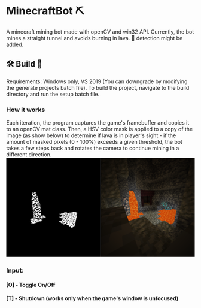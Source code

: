 # MinecraftBot ⛏️
A minecraft mining bot made with openCV and win32 API. Currently, the bot mines a straight tunnel and avoids burning in lava. 💎 detection might be added. 
## 🛠️ Build 🧰
Requirements: Windows only, VS 2019 (You can downgrade by modifying the generate projects batch file). 
To build the project, navigate to the build directory and run the setup batch file. 
### How it works
Each iteration, the program captures the game's framebuffer and copies it to an openCV mat class. Then, a HSV color mask is applied to a copy of the image (as show below) to determine if lava is in player's sight - if the amount of masked pixels (0 - 100%) exceeds a given threshold, the bot takes a few steps back and rotates the camera to continue mining in a different direction.
![MaskImage](https://github.com/CzekoladowyKocur/MinecraftBot/blob/master/showcase/Comparision.png)
### Input:
#### [O] - Toggle On/Off
#### [T] - Shutdown (works only when the game's window is unfocused) 
